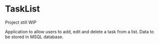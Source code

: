 # TaskList
Project still WIP

Application to allow users to add, edit and delete a task from a list.
Data to be stored in MSQL database. 
